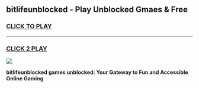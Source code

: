 
## bitlifeunblocked - Play Unblocked Gmaes & Free
<h3>
<a href="https://news.freeplayer.one?title=bitlifeunblocked&ref=16F">CLICK TO PLAY</a></h3>
<hr>

<h3>
<a href="https://news.freeplayer.one?title=bitlifeunblocked&ref=16F">CLICK 2 PLAY</a>
  
</h3>

<a href="https://news.freeplayer.one?title=bitlifeunblocked&ref=16F/"><img src="https://clearcache.store/games.png"></a>


**bitlifeunblocked games unblocked: Your Gateway to Fun and Accessible Online Gaming**
